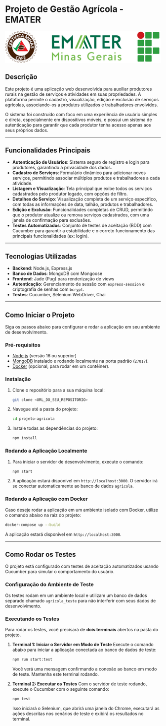 # Projeto de Gestão Agrícola - EMATER

![Logo](public/assets/logo_barra.png)

## Descrição

Este projeto é uma aplicação web desenvolvida para auxiliar produtores rurais na gestão de serviços e atividades em suas propriedades. A plataforma permite o cadastro, visualização, edição e exclusão de serviços agrícolas, associando-os a produtos utilizados e trabalhadores envolvidos.

O sistema foi construído com foco em uma experiência de usuário simples e direta, especialmente em dispositivos móveis, e possui um sistema de autenticação para garantir que cada produtor tenha acesso apenas aos seus próprios dados.

---

## Funcionalidades Principais

-   **Autenticação de Usuários**: Sistema seguro de registro e login para produtores, garantindo a privacidade dos dados.
-   **Cadastro de Serviços**: Formulário dinâmico para adicionar novos serviços, permitindo associar múltiplos produtos e trabalhadores a cada atividade.
-   **Listagem e Visualização**: Tela principal que exibe todos os serviços cadastrados pelo produtor logado, com opções de filtro.
-   **Detalhes do Serviço**: Visualização completa de um serviço específico, com todas as informações de data, talhão, produtos e trabalhadores.
-   **Edição e Exclusão**: Funcionalidades completas de CRUD, permitindo que o produtor atualize ou remova serviços cadastrados, com uma janela de confirmação para exclusões.
-   **Testes Automatizados**: Conjunto de testes de aceitação (BDD) com Cucumber para garantir a estabilidade e o correto funcionamento das principais funcionalidades (ex: login).

---

## Tecnologias Utilizadas

-   **Backend**: Node.js, Express.js
-   **Banco de Dados**: MongoDB com Mongoose
-   **Frontend**: Jade (Pug) para renderização de views
-   **Autenticação**: Gerenciamento de sessão com `express-session` e criptografia de senhas com `bcrypt`.
-   **Testes**: Cucumber, Selenium WebDriver, Chai

---

## Como Iniciar o Projeto

Siga os passos abaixo para configurar e rodar a aplicação em seu ambiente de desenvolvimento.

### Pré-requisitos

-   [Node.js](https://nodejs.org/) (versão 16 ou superior)
-   [MongoDB](https://www.mongodb.com/try/download/community) instalado e rodando localmente na porta padrão (`27017`).
-   [Docker](https://www.docker.com/products/docker-desktop/) (opcional, para rodar em um contêiner).

### Instalação

1.  Clone o repositório para a sua máquina local:
    ```bash
    git clone <URL_DO_SEU_REPOSITORIO>
    ```
2.  Navegue até a pasta do projeto:
    ```bash
    cd projeto-agricola
    ```
3.  Instale todas as dependências do projeto:
    ```bash
    npm install
    ```

### Rodando a Aplicação Localmente

1.  Para iniciar o servidor de desenvolvimento, execute o comando:
    ```bash
    npm start
    ```
2.  A aplicação estará disponível em `http://localhost:3000`. O servidor irá se conectar automaticamente ao banco de dados `agricola`.

### Rodando a Aplicação com Docker

Caso deseje rodar a aplicação em um ambiente isolado com Docker, utilize o comando abaixo na raiz do projeto:
```bash
docker-compose up --build
```
A aplicação estará disponível em `http://localhost:3000`.

---

## Como Rodar os Testes

O projeto está configurado com testes de aceitação automatizados usando Cucumber para simular o comportamento do usuário.

### Configuração do Ambiente de Teste

Os testes rodam em um ambiente local e utilizam um banco de dados separado chamado `agricola_teste` para não interferir com seus dados de desenvolvimento.

### Executando os Testes

Para rodar os testes, você precisará de **dois terminais** abertos na pasta do projeto.

1.  **Terminal 1: Iniciar o Servidor em Modo de Teste**
    Execute o comando abaixo para iniciar a aplicação conectada ao banco de dados de teste:
    ```bash
    npm run start:test
    ```
    Você verá uma mensagem confirmando a conexão ao banco em modo de teste. Mantenha este terminal rodando.

2.  **Terminal 2: Executar os Testes**
    Com o servidor de teste rodando, execute o Cucumber com o seguinte comando:
    ```bash
    npm test
    ```
    Isso iniciará o Selenium, que abrirá uma janela do Chrome, executará as ações descritas nos cenários de teste e exibirá os resultados no terminal.
